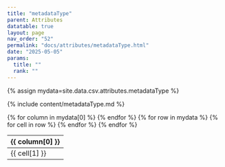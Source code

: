 ```yaml
---
title: "metadataType"
parent: Attributes
datatable: true
layout: page
nav_order: "52"
permalink: "docs/attributes/metadataType.html"
date: "2025-05-05"
params:
  title: ""
  rank: ""
---
```

{% assign mydata=site.data.csv.attributes.metadataType %} 

{% include content/metadataType.md %}

<table id="myTable" class="display" style="width:100%">
    <thead>
    {% for column in mydata[0] %}
        <th>{{ column[0] }}</th>
    {% endfor %}
    </thead>
    <tbody>
    {% for row in mydata %}
        <tr>
        {% for cell in row %}
            <td>{{ cell[1] }}</td>
        {% endfor %}
        </tr>
    {% endfor %}
    </tbody>
</table>
<script type="text/javascript">
  $(document).ready(function () {
    $('#myTable').DataTable({
      responsive: true,
      deferRender: false,
      paging: false,
      order: [],
    });
  });
</script>
